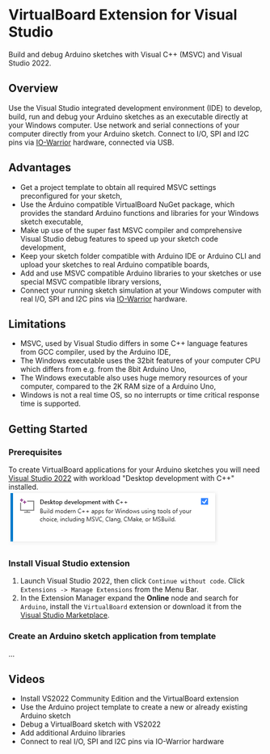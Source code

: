 # VirtualBoard Extension for Visual Studio

Build and debug Arduino sketches with Visual C++ (MSVC) and Visual Studio 2022.

## Overview

Use the Visual Studio integrated development environment (IDE) to develop, build, run and debug
your Arduino sketches as an executable directly at your Windows computer. Use network and serial connections of your computer directly from your Arduino sketch. Connect to I/O, SPI and I2C pins via [IO-Warrior](https://www.codemercs.com/en/io) hardware, connected via USB.

## Advantages

- Get a project template to obtain all required MSVC settings preconfigured for your sketch,
- Use the Arduino compatible VirtualBoard NuGet package, which provides the standard Arduino functions and libraries for your Windows sketch executable,
- Make up use of the super fast MSVC compiler and comprehensive Visual Studio debug features to speed up your sketch code development,
- Keep your sketch folder compatible with Arduino IDE or Arduino CLI and upload your sketches to real Arduino compatible boards,
- Add and use MSVC compatible Arduino libraries to your sketches or use special MSVC compatible library versions,
- Connect your running sketch simulation at your Windows computer with real I/O, SPI and I2C pins via [IO-Warrior](https://www.codemercs.com/en/io) hardware.

## Limitations

- MSVC, used by Visual Studio differs in some C++ language features from GCC compiler, used by the Arduino IDE,
- The Windows executable uses the 32bit features of your computer CPU which differs from e.g. from the 8bit Arduino Uno,
- The Windows executable also uses huge memory resources of your computer, compared to the 2K RAM size of a Arduino Uno,
- Windows is not a real time OS, so no interrupts or time critical response time is supported.

## Getting Started

### Prerequisites

To create VirtualBoard applications for your Arduino sketches you will need 
[Visual Studio 2022](https://visualstudio.microsoft.com/vs/) with workload "Desktop development with C++" installed.  
![](./doc/images/01-vs2022-workload-cpp.png)

### Install Visual Studio extension
1. Launch Visual Studio 2022, then click `Continue without code`. Click `Extensions -> Manage Extensions`
   from the Menu Bar.
   ![]()
2. In the Extension Manager expand the **Online** node and search for `Arduino`, install the 
   `VirtualBoard` extension or download it from the [Visual Studio Marketplace]().
   ![]()

### Create an Arduino sketch application from template
...

## Videos

- Install VS2022 Community Edition and the VirtualBoard extension
- Use the Arduino project template to create a new or already existing Arduino sketch
- Debug a VirtualBoard sketch with VS2022
- Add additional Arduino libraries
- Connect to real I/O, SPI and I2C pins via IO-Warrior hardware